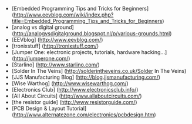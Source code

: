- [Embedded Programming Tips and Tricks for Beginners] (http://www.eevblog.com/wiki/index.php?title=Embedded_Programming_Tips_and_Tricks_for_Beginners)
- [analog vs digital ground] (http://analogvsdigitalground.blogspot.nl/p/various-grounds.html)
- [EEVblog] (http://www.eevblog.com/)
- [tronixstuff] (http://tronixstuff.com/)
- [Jumper One: electronic projects, tutorials, hardware hacking…] (http://jumperone.com/)
- [Starlino] (http://www.starlino.com/)
- [Solder In The Veins] (http://solderintheveins.co.uk/Solder In The Veins)
- [JJS Manufacturing Blog] (http://blog.jjsmanufacturing.com/)
- [Wise Warthog] (http://www.wisewarthog.com/)
- [Electronics Club] (http://www.electronicsclub.info/)
- [All About Circuits] (http://www.allaboutcircuits.com/)
- [the resistor guide] (http://www.resistorguide.com/)
- [PCB Design & Layout Tutorial] (http://www.alternatezone.com/electronics/pcbdesign.htm)
